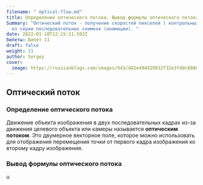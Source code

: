 ```yaml
---
filename: " optical-flow.md"
title: Определение оптического потока. Вывод формулы оптического потока.
Summary: "Оптический поток - получение скоростей пикселей ( контрольных точек)
  из серии последовательных снимков (анимации). "
date: 2022-01-10T12:15:11.592Z
билеты: Билет 11
draft: false
weight: 11
author: Sergey
cover:
  image: https://russianblogs.com/images/943/d42e49d429832f32e3fddc60869e0b7f.png
---
```

## Оптический поток

### Определение оптического потока

Движение объекта изображения в двух последовательных кадрах из-за движения целевого объекта или камеры называется **оптическим потоком**. Это двумерное векторное поле, которое можно использовать для отображения перемещения точки от первого кадра изображения ко второму кадру изображения.



### Вывод формулы оптического потока

u